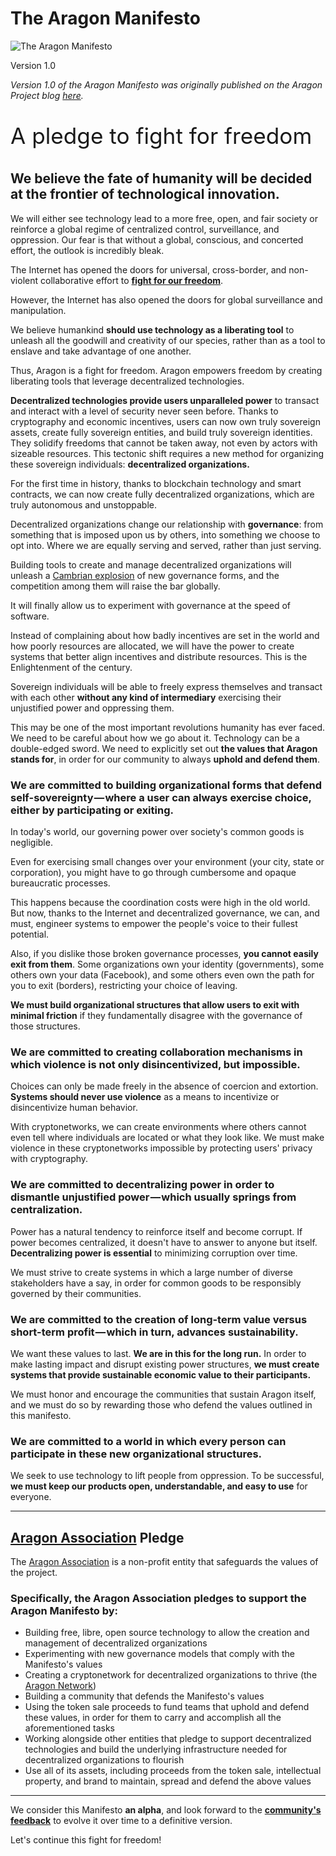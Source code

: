 # The Aragon Manifesto

![The Aragon Manifesto](../design/artwork/basic/26.jpg)

Version 1.0

_Version 1.0 of the Aragon Manifesto was originally published on the Aragon Project blog [here](https://blog.aragon.org/the-aragon-manifesto-4a21212eac03/)._

<p style="font-size:2.2rem;">
A pledge to fight for freedom
</p>

## **We believe the fate of humanity will be decided at the frontier of technological innovation.**

We will either see technology lead to a more free, open, and fair society or reinforce a global regime of centralized control, surveillance, and oppression. Our fear is that without a global, conscious, and concerted effort, the outlook is incredibly bleak.

The Internet has opened the doors for universal, cross-border, and non-violent collaborative effort to [**fight for our freedom**](https://www.youtube.com/watch?v=AqjIWmiAidw).

However, the Internet has also opened the doors for global surveillance and manipulation.

We believe humankind **should use technology as a liberating tool** to unleash all the goodwill and creativity of our species, rather than as a tool to enslave and take advantage of one another.

Thus, Aragon is a fight for freedom. Aragon empowers freedom by creating liberating tools that leverage decentralized technologies.

**Decentralized technologies provide users unparalleled power** to transact and interact with a level of security never seen before. Thanks to cryptography and economic incentives, users can now own truly sovereign assets, create fully sovereign entities, and build truly sovereign identities. They solidify freedoms that cannot be taken away, not even by actors with sizeable resources. This tectonic shift requires a new method for organizing these sovereign individuals: **decentralized organizations.**

For the first time in history, thanks to blockchain technology and smart contracts, we can now create fully decentralized organizations, which are truly autonomous and unstoppable.

Decentralized organizations change our relationship with **governance**: from something that is imposed upon us by others, into something we choose to opt into. Where we are equally serving and served, rather than just serving.

Building tools to create and manage decentralized organizations will unleash a [Cambrian explosion](https://en.wikipedia.org/wiki/Cambrian_explosion) of new governance forms, and the competition among them will raise the bar globally.

It will finally allow us to experiment with governance at the speed of software.

Instead of complaining about how badly incentives are set in the world and how poorly resources are allocated, we will have the power to create systems that better align incentives and distribute resources. This is the Enlightenment of the century.

Sovereign individuals will be able to freely express themselves and transact with each other **without any kind of intermediary** exercising their unjustified power and oppressing them.

This may be one of the most important revolutions humanity has ever faced. We need to be careful about how we go about it. Technology can be a double-edged sword. We need to explicitly set out **the values that Aragon stands for**, in order for our community to always **uphold and defend them**.

### **We are committed to building organizational forms that defend self-sovereignty — where a user can always exercise choice, either by participating or exiting.**

In today's world, our governing power over society's common goods is negligible.

Even for exercising small changes over your environment (your city, state or corporation), you might have to go through cumbersome and opaque bureaucratic processes.

This happens because the coordination costs were high in the old world. But now, thanks to the Internet and decentralized governance, we can, and must, engineer systems to empower the people's voice to their fullest potential.

Also, if you dislike those broken governance processes, **you cannot easily exit from them**. Some organizations own your identity (governments), some others own your data (Facebook), and some others even own the path for you to exit (borders), restricting your choice of leaving.

**We must build organizational structures that allow users to exit with minimal friction** if they fundamentally disagree with the governance of those structures.

### **We are committed to creating collaboration mechanisms in which violence is not only disincentivized, but impossible.**

Choices can only be made freely in the absence of coercion and extortion. **Systems should never use violence** as a means to incentivize or disincentivize human behavior.

With cryptonetworks, we can create environments where others cannot even tell where individuals are located or what they look like. We must make violence in these cryptonetworks impossible by protecting users' privacy with cryptography.

### **We are committed to decentralizing power in order to dismantle unjustified power — which usually springs from centralization.**

Power has a natural tendency to reinforce itself and become corrupt. If power becomes centralized, it doesn't have to answer to anyone but itself. **Decentralizing power is essential** to minimizing corruption over time.

We must strive to create systems in which a large number of diverse stakeholders have a say, in order for common goods to be responsibly governed by their communities.

### **We are committed to the creation of long-term value versus short-term profit — which in turn, advances sustainability.**

We want these values to last. **We are in this for the long run.** In order to make lasting impact and disrupt existing power structures, **we must create systems that provide sustainable economic value to their participants.**

We must honor and encourage the communities that sustain Aragon itself, and we must do so by rewarding those who defend the values outlined in this manifesto.

### **We are committed to a world in which every person can participate in these new organizational structures.**

We seek to use technology to lift people from oppression. To be successful, **we must keep our products open, understandable, and easy to use** for everyone.

___

## **[Aragon Association](https://aragon.org/project) Pledge**

The [Aragon Association](https://aragon.org/project) is a non-profit entity that safeguards the values of the project.

### **Specifically, the Aragon Association pledges to support the Aragon Manifesto by:**

- Building free, libre, open source technology to allow the creation and management of decentralized organizations
- Experimenting with new governance models that comply with the Manifesto's values
- Creating a cryptonetwork for decentralized organizations to thrive (the [Aragon Network](https://aragon.org/network))
- Building a community that defends the Manifesto's values
- Using the token sale proceeds to fund teams that uphold and defend these values, in order for them to carry and accomplish all the aforementioned tasks
- Working alongside other entities that pledge to support decentralized technologies and build the underlying infrastructure needed for decentralized organizations to flourish
- Use all of its assets, including proceeds from the token sale, intellectual property, and brand to maintain, spread and defend the above values

___

We consider this Manifesto **an alpha**, and look forward to the [**community's feedback**](https://aragon.chat/) to evolve it over time to a definitive version.

Let's continue this fight for freedom!

